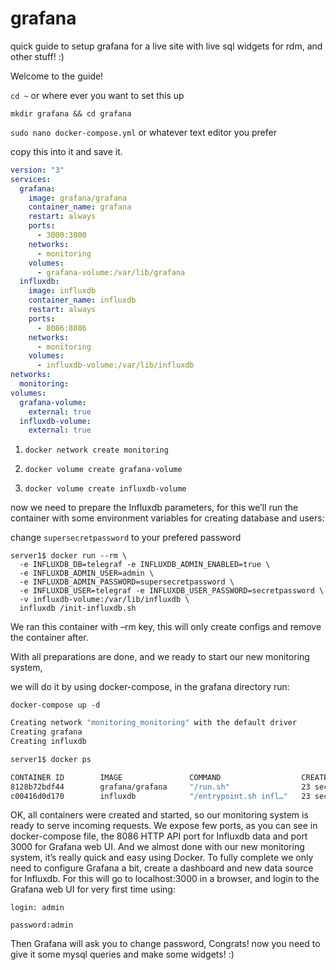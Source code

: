 # grafana
quick guide to setup grafana for a live site with live sql widgets for rdm, and other stuff! :)


Welcome to the guide!

`cd ~` or where ever you want to set this up

`mkdir grafana && cd grafana`

`sudo nano docker-compose.yml` or whatever text editor you prefer

copy this into it and save it.

```yml
version: "3"
services:
  grafana:
    image: grafana/grafana
    container_name: grafana
    restart: always
    ports:
      - 3000:3000
    networks:
      - monitoring
    volumes:
      - grafana-volume:/var/lib/grafana
  influxdb:
    image: influxdb
    container_name: influxdb
    restart: always
    ports:
      - 8086:8086
    networks:
      - monitoring
    volumes:
      - influxdb-volume:/var/lib/influxdb
networks:
  monitoring:
volumes:
  grafana-volume:
    external: true
  influxdb-volume:
    external: true
```

1. `docker network create monitoring`

2. `docker volume create grafana-volume`

3. `docker volume create influxdb-volume`

now we need to prepare the Influxdb parameters, for this we’ll run the container with some environment variables for creating database and users:

change `supersecretpassword` to your prefered password


```
server1$ docker run --rm \
  -e INFLUXDB_DB=telegraf -e INFLUXDB_ADMIN_ENABLED=true \
  -e INFLUXDB_ADMIN_USER=admin \
  -e INFLUXDB_ADMIN_PASSWORD=supersecretpassword \
  -e INFLUXDB_USER=telegraf -e INFLUXDB_USER_PASSWORD=secretpassword \
  -v influxdb-volume:/var/lib/influxdb \
  influxdb /init-influxdb.sh
```

We ran this container with –rm key, this will only create configs and remove the container after.


With all preparations are done, and we ready to start our new monitoring system, 

we will do it by using docker-compose, in the grafana directory run:

`docker-compose up -d`

```bash
Creating network "monitoring_monitoring" with the default driver
Creating grafana
Creating influxdb

server1$ docker ps

CONTAINER ID        IMAGE               COMMAND                  CREATED             STATUS              PORTS                    NAMES
8128b72bdf44        grafana/grafana     "/run.sh"                23 seconds ago      Up 20 seconds       0.0.0.0:3000->3000/tcp   grafana
c00416d0d170        influxdb            "/entrypoint.sh infl…"   23 seconds ago      Up 21 seconds       0.0.0.0:8086->8086/tcp   
```

OK, all containers were created and started, so our monitoring system is ready to serve incoming requests. We expose few ports, as you can see in docker-compose file, the 8086 HTTP API port for Influxdb data and port 3000 for Grafana web UI.
And we almost done with our new monitoring system, it’s really quick and easy using Docker. To fully complete we only need to configure Grafana a bit, create a dashboard and new data source for Influxdb.
For this will go to localhost:3000 in a browser, and login to the Grafana web UI for very first time using:

`login: admin`

`password:admin`

Then Grafana will ask you to change password, Congrats! now you need to give it some mysql queries and make some widgets! :)

